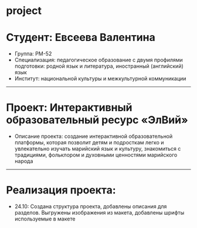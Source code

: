 # project
# Студент: Евсеева Валентина
- Группа: РМ-52
- Специализация: педагогическое образование с двумя профилями подготовки: родной язык и литература, иностранный (английский) язык
- Институт: национальной культуры и межкультурной коммуникации
---
# Проект: Интерактивный образовательный ресурс «ЭлВий»
- Описание проекта: создание интерактивной образовательной платформы, которая позволит детям и подросткам легко и увлекательно изучать марийский язык и культуру, знакомиться с традициями, фольклором и духовными ценностями марийского народа
---
# Реализация проекта: 
- 24.10: Создана структура проекта, добавлены описания для разделов. Выгружены изображения из макета, добавлены шрифты используемые в макете
